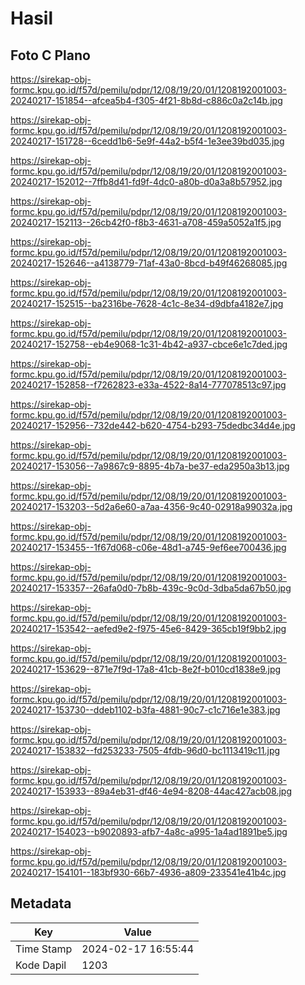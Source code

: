 # Hasil

## Foto C Plano

https://sirekap-obj-formc.kpu.go.id/f57d/pemilu/pdpr/12/08/19/20/01/1208192001003-20240217-151854--afcea5b4-f305-4f21-8b8d-c886c0a2c14b.jpg

https://sirekap-obj-formc.kpu.go.id/f57d/pemilu/pdpr/12/08/19/20/01/1208192001003-20240217-151728--6cedd1b6-5e9f-44a2-b5f4-1e3ee39bd035.jpg

https://sirekap-obj-formc.kpu.go.id/f57d/pemilu/pdpr/12/08/19/20/01/1208192001003-20240217-152012--7ffb8d41-fd9f-4dc0-a80b-d0a3a8b57952.jpg

https://sirekap-obj-formc.kpu.go.id/f57d/pemilu/pdpr/12/08/19/20/01/1208192001003-20240217-152113--26cb42f0-f8b3-4631-a708-459a5052a1f5.jpg

https://sirekap-obj-formc.kpu.go.id/f57d/pemilu/pdpr/12/08/19/20/01/1208192001003-20240217-152646--a4138779-71af-43a0-8bcd-b49f46268085.jpg

https://sirekap-obj-formc.kpu.go.id/f57d/pemilu/pdpr/12/08/19/20/01/1208192001003-20240217-152515--ba2316be-7628-4c1c-8e34-d9dbfa4182e7.jpg

https://sirekap-obj-formc.kpu.go.id/f57d/pemilu/pdpr/12/08/19/20/01/1208192001003-20240217-152758--eb4e9068-1c31-4b42-a937-cbce6e1c7ded.jpg

https://sirekap-obj-formc.kpu.go.id/f57d/pemilu/pdpr/12/08/19/20/01/1208192001003-20240217-152858--f7262823-e33a-4522-8a14-777078513c97.jpg

https://sirekap-obj-formc.kpu.go.id/f57d/pemilu/pdpr/12/08/19/20/01/1208192001003-20240217-152956--732de442-b620-4754-b293-75dedbc34d4e.jpg

https://sirekap-obj-formc.kpu.go.id/f57d/pemilu/pdpr/12/08/19/20/01/1208192001003-20240217-153056--7a9867c9-8895-4b7a-be37-eda2950a3b13.jpg

https://sirekap-obj-formc.kpu.go.id/f57d/pemilu/pdpr/12/08/19/20/01/1208192001003-20240217-153203--5d2a6e60-a7aa-4356-9c40-02918a99032a.jpg

https://sirekap-obj-formc.kpu.go.id/f57d/pemilu/pdpr/12/08/19/20/01/1208192001003-20240217-153455--1f67d068-c06e-48d1-a745-9ef6ee700436.jpg

https://sirekap-obj-formc.kpu.go.id/f57d/pemilu/pdpr/12/08/19/20/01/1208192001003-20240217-153357--26afa0d0-7b8b-439c-9c0d-3dba5da67b50.jpg

https://sirekap-obj-formc.kpu.go.id/f57d/pemilu/pdpr/12/08/19/20/01/1208192001003-20240217-153542--aefed9e2-f975-45e6-8429-365cb19f9bb2.jpg

https://sirekap-obj-formc.kpu.go.id/f57d/pemilu/pdpr/12/08/19/20/01/1208192001003-20240217-153629--871e7f9d-17a8-41cb-8e2f-b010cd1838e9.jpg

https://sirekap-obj-formc.kpu.go.id/f57d/pemilu/pdpr/12/08/19/20/01/1208192001003-20240217-153730--ddeb1102-b3fa-4881-90c7-c1c716e1e383.jpg

https://sirekap-obj-formc.kpu.go.id/f57d/pemilu/pdpr/12/08/19/20/01/1208192001003-20240217-153832--fd253233-7505-4fdb-96d0-bc1113419c11.jpg

https://sirekap-obj-formc.kpu.go.id/f57d/pemilu/pdpr/12/08/19/20/01/1208192001003-20240217-153933--89a4eb31-df46-4e94-8208-44ac427acb08.jpg

https://sirekap-obj-formc.kpu.go.id/f57d/pemilu/pdpr/12/08/19/20/01/1208192001003-20240217-154023--b9020893-afb7-4a8c-a995-1a4ad1891be5.jpg

https://sirekap-obj-formc.kpu.go.id/f57d/pemilu/pdpr/12/08/19/20/01/1208192001003-20240217-154101--183bf930-66b7-4936-a809-233541e41b4c.jpg


## Metadata

| Key        | Value               |
| ---------- | ------------------- |
| Time Stamp | 2024-02-17 16:55:44 |
| Kode Dapil | 1203                |



